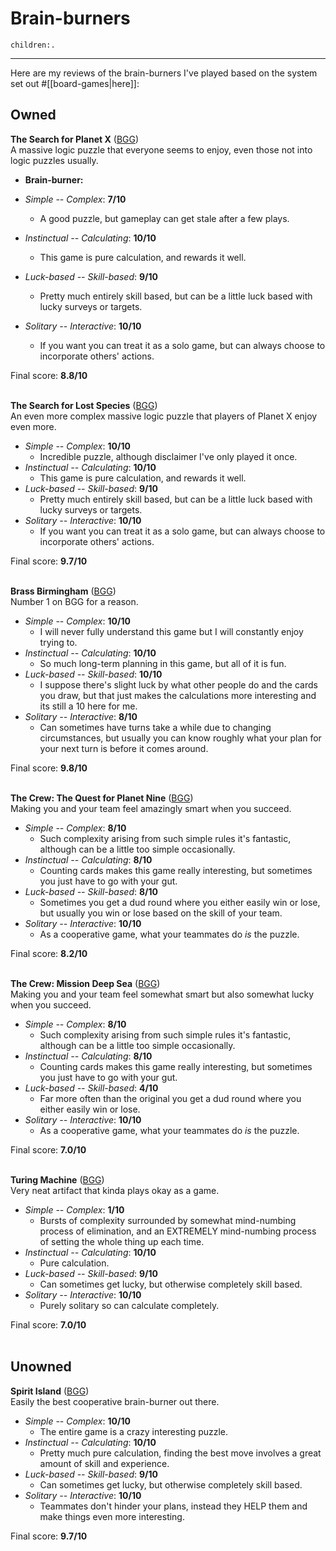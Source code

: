 # Brain-burners
```query
children:.
```
---

Here are my reviews of the brain-burners I've played based on the system set out #[[board-games|here]]:

## Owned
**The Search for Planet X** ([BGG](https://boardgamegeek.com/boardgame/279537/search-planet-x))<br>
A massive logic puzzle that everyone seems to enjoy, even those not into logic puzzles usually.
* **Brain-burner:** 


* *Simple -- Complex*: **7/10**
  * A good puzzle, but gameplay can get stale after a few plays.
* *Instinctual -- Calculating*: **10/10**
  * This game is pure calculation, and rewards it well.
* *Luck-based -- Skill-based*: **9/10**
  * Pretty much entirely skill based, but can be a little luck based with lucky surveys or targets.
* *Solitary -- Interactive*: **10/10**
  * If you want you can treat it as a solo game, but can always choose to incorporate others' actions.

Final score: **8.8/10**<br><br>

**The Search for Lost Species** ([BGG](https://boardgamegeek.com/boardgame/279537/search-planet-x))<br>
An even more complex massive logic puzzle that players of Planet X enjoy even more.
* *Simple -- Complex*: **10/10**
  * Incredible puzzle, although disclaimer I've only played it once.
* *Instinctual -- Calculating*: **10/10**
  * This game is pure calculation, and rewards it well.
* *Luck-based -- Skill-based*: **9/10**
  * Pretty much entirely skill based, but can be a little luck based with lucky surveys or targets.
* *Solitary -- Interactive*: **10/10**
  * If you want you can treat it as a solo game, but can always choose to incorporate others' actions.

Final score: **9.7/10**<br><br>

**Brass Birmingham** ([BGG](https://boardgamegeek.com/boardgame/224517/brass-birmingham))<br>
Number 1 on BGG for a reason.
* *Simple -- Complex*: **10/10**
  * I will never fully understand this game but I will constantly enjoy trying to.
* *Instinctual -- Calculating*: **10/10**
  * So much long-term planning in this game, but all of it is fun.
* *Luck-based -- Skill-based*: **10/10**
  * I suppose there's slight luck by what other people do and the cards you draw, but that just makes the calculations more interesting and its still a 10 here for me.
* *Solitary -- Interactive*: **8/10**
  * Can sometimes have turns take a while due to changing circumstances, but usually you can know roughly what your plan for your next turn is before it comes around.

Final score: **9.8/10**<br><br>

**The Crew: The Quest for Planet Nine** ([BGG](https://boardgamegeek.com/boardgame/284083/crew-quest-planet-nine))<br>
Making you and your team feel amazingly smart when you succeed.
* *Simple -- Complex*: **8/10**
  * Such complexity arising from such simple rules it's fantastic, although can be a little too simple occasionally.
* *Instinctual -- Calculating*: **8/10**
  * Counting cards makes this game really interesting, but sometimes you just have to go with your gut.
* *Luck-based -- Skill-based*: **8/10**
  * Sometimes you get a dud round where you either easily win or lose, but usually you win or lose based on the skill of your team.
* *Solitary -- Interactive*: **10/10**
  * As a cooperative game, what your teammates do *is* the puzzle.

Final score: **8.2/10**<br><br>

**The Crew: Mission Deep Sea** ([BGG](https://boardgamegeek.com/boardgame/324856/crew-mission-deep-sea))<br>
Making you and your team feel somewhat smart but also somewhat lucky when you succeed.
* *Simple -- Complex*: **8/10**
  * Such complexity arising from such simple rules it's fantastic, although can be a little too simple occasionally.
* *Instinctual -- Calculating*: **8/10**
  * Counting cards makes this game really interesting, but sometimes you just have to go with your gut.
* *Luck-based -- Skill-based*: **4/10**
  * Far more often than the original you get a dud round where you either easily win or lose.
* *Solitary -- Interactive*: **10/10**
  * As a cooperative game, what your teammates do *is* the puzzle.

Final score: **7.0/10**<br><br>

**Turing Machine** ([BGG](https://boardgamegeek.com/boardgame/356123/turing-machine))<br>
Very neat artifact that kinda plays okay as a game.
* *Simple -- Complex*: **1/10**
  * Bursts of complexity surrounded by somewhat mind-numbing process of elimination, and an EXTREMELY mind-numbing process of setting the whole thing up each time.
* *Instinctual -- Calculating*: **10/10**
  * Pure calculation.
* *Luck-based -- Skill-based*: **9/10**
  * Can sometimes get lucky, but otherwise completely skill based.
* *Solitary -- Interactive*: **10/10**
  * Purely solitary so can calculate completely.

Final score: **7.0/10**<br><br>

## Unowned
**Spirit Island** ([BGG](https://boardgamegeek.com/boardgame/162886/spirit-island))<br>
Easily the best cooperative brain-burner out there.
* *Simple -- Complex*: **10/10**
  * The entire game is a crazy interesting puzzle.
* *Instinctual -- Calculating*: **10/10**
  * Pretty much pure calculation, finding the best move involves a great amount of skill and experience.
* *Luck-based -- Skill-based*: **9/10**
  * Can sometimes get lucky, but otherwise completely skill based.
* *Solitary -- Interactive*: **10/10**
  * Teammates don't hinder your plans, instead they HELP them and make things even more interesting.

Final score: **9.7/10**<br><br>

